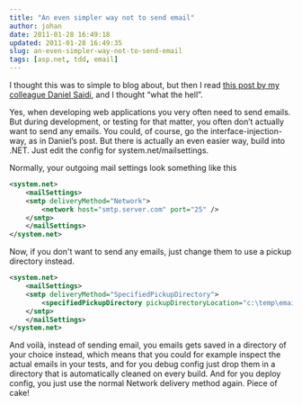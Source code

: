 ```yaml
---
title: "An even simpler way not to send email"
author: johan
date: 2011-01-28 16:49:18
updated: 2011-01-28 16:49:35
slug: an-even-simpler-way-not-to-send-email
tags: [asp.net, tdd, email]
---
```


I thought this was to simple to blog about, but then I read [this post by my colleague Daniel Saidi](http://danielsaidi.wordpress.com/2011/01/28/c-easily-switch-between-sending-and-not-sending-out-e-mail-messages/), and I thought “what the hell”.

Yes, when developing web applications you very often need to send emails. But during development, or testing for that matter, you often don’t actually want to send any emails. You could, of course, go the interface-injection-way, as in Daniel’s post. But there is actually an even easier way, build into .NET. Just edit the config for system.net/mailsettings.

Normally, your outgoing mail settings look something like this

``` xml
<system.net>
    <mailSettings>
    <smtp deliveryMethod="Network">
        <network host="smtp.server.com" port="25" />
    </smtp>
    </mailSettings>
</system.net>
```

Now, if you don't want to send any emails, just change them to use a pickup directory instead.

``` xml
<system.net>
    <mailSettings>
    <smtp deliveryMethod="SpecifiedPickupDirectory">
        <specifiedPickupDirectory pickupDirectoryLocation="c:\temp\email"/>
    </smtp>
    </mailSettings>
</system.net>
```

And voilà, instead of sending email, you emails gets saved in a directory of your choice instead, which means that you could for example inspect the actual emails in your tests, and for you debug config just drop them in a directory that is automatically cleaned on every build. And for you deploy config, you just use the normal Network delivery method again. Piece of cake!
